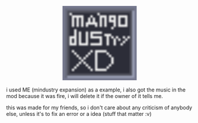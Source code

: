 
<p align="center"><img src="icon.png" alt="logo" width="200"></p>
<p align="center">

i used ME (mindustry expansion) as a example, i also got the music in the mod because it was fire, i will delete it if the owner of it tells me.

this was made for my friends, so i don't care about any criticism of anybody else, unless it's to fix an error or a idea (stuff that matter :v)

